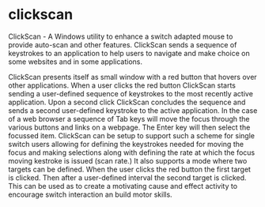 # clickscan
ClickScan - A Windows utility to enhance a switch adapted mouse to provide auto-scan and other features. ClickScan sends a sequence of keystrokes to an application to help users to navigate and make choice on some websites and in some applications.

ClickScan presents itself as small window with a red button that hovers over other applications. When a user clicks the red button 
ClickScan starts sending a user-defined sequence of keystrokes to the most recently active application. Upon a second click ClickScan concludes the sequence and sends a second user-defined keystroke to the active application. In the case of a web browser a sequence of Tab keys will move the focus through the various buttons and links on a webpage. The Enter key will then select the focussed item. ClickScan can be setup to support such a scheme for single switch users allowing for defining the keystrokes needed for moving the focus and making selections along with defining the rate at which the focus moving kestroke is issued (scan rate.) It also supports a mode where two targets can be defined. When the user clicks the red button the first target is clicked. Then after a user-defined interval the second target is clicked. This can be used as to create a motivating cause and effect activity to encourage switch interaction an build motor skills.

